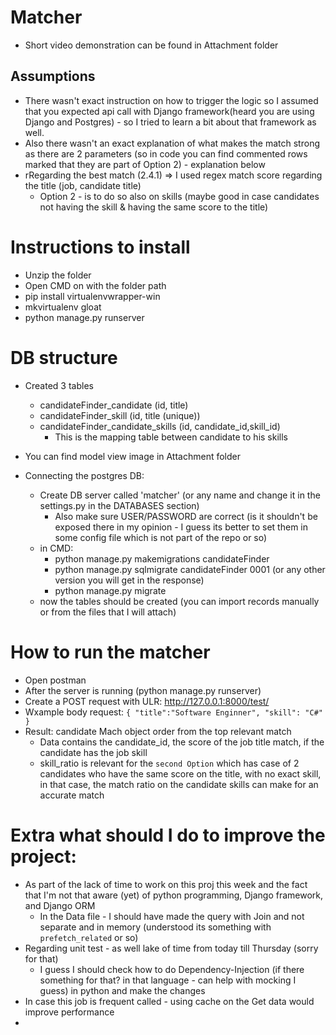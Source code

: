 # Matcher

* Short video demonstration can be found in Attachment folder

## Assumptions
* There wasn't exact instruction on how to trigger the logic so I assumed that you expected api call with Django framework(heard you are using Django and Postgres) - so I tried to learn a bit about that framework as well.
* Also there wasn't an exact explanation of what makes the match strong as there are 2 parameters (so in code you can find commented rows marked that they are part of Option 2) - explanation below
* rRegarding the best match (2.4.1) => I used regex match score regarding the title (job, candidate title)
    * Option 2 - is to do so also on skills (maybe good in case candidates not having the skill & having the same score to the title)

# Instructions to install
* Unzip the folder
* Open CMD on with the folder path
* pip install virtualenvwrapper-win
* mkvirtualenv gloat
* python manage.py runserver


# DB structure
* Created 3 tables
    * candidateFinder_candidate (id, title)
	* candidateFinder_skill (id, title (unique))
	* candidateFinder_candidate_skills (id, candidate_id,skill_id)
		* This is the mapping table between candidate to his skills
* You can find model view image in Attachment folder
			
* Connecting the postgres DB:
	* Create DB server called 'matcher' (or any name and change it in the settings.py in the DATABASES section)
		* Also make sure USER/PASSWORD are correct (is it shouldn't be exposed there in my opinion - I guess its better to set them in some config file which is not part of the repo or so)
	* in CMD:
		* python manage.py makemigrations candidateFinder
		* python manage.py sqlmigrate candidateFinder 0001 (or any other version you will get in the response)
		* python manage.py migrate
	* now the tables should be created (you can import records manually or from the files that I will attach)

# How to run the matcher
* Open postman
* After the server is running (python manage.py runserver)
* Create a POST request with ULR: http://127.0.0.1:8000/test/
* Wxample body request:
        ```
{
	"title":"Software Enginner",
	"skill": "C#"
}
        ```
* Result: candidate Mach object order from the top relevant match
	* Data contains the candidate_id, the score of the job title match, if the candidate has the job skill
	* skill_ratio is relevant for the `second Option` which has case of 2 candidates who have the same score on the title, with no exact skill, in that case, the match ratio on the candidate skills can make for an accurate match
		

# Extra what should I do to improve the project:
* As part of the lack of time to work on this proj this week and the fact that I'm not that aware (yet) of python programming, Django framework, and Django ORM
	* In the Data file - I should have made the query with Join and not separate and in memory (understood its something with `prefetch_related` or so)
* Regarding unit test - as well lake of time from today till Thursday (sorry for that)
	* I guess I should check how to do Dependency-Injection (if there something for that? in that language - can help with mocking I guess) in python and make the changes 
* In case this job is frequent called - using cache on the Get data would improve performance
* 
